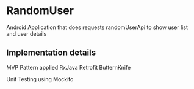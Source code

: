 # RandomUser

Android Application that does requests randomUserApi to show user list and user details

## Implementation details

MVP Pattern applied
RxJava
Retrofit 
ButternKnife

Unit Testing using Mockito

